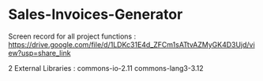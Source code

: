 # Sales-Invoices-Generator

Screen record for all project functions :
https://drive.google.com/file/d/1LDKc31E4d_ZFCm1sATtvAZMyGK4D3Ujd/view?usp=share_link

2 External Libraries :
commons-io-2.11
commons-lang3-3.12
